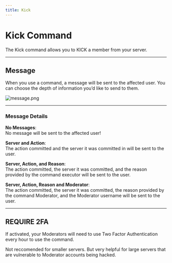 ```yaml
---
title: Kick
---
```

# Kick Command

The Kick command allows you to KICK a member from your server.

---

## Message

When you use a command, a message will be sent to the affected user. You can choose the depth of information you’d like to send to them.

![message.png](https://docs.monni.fyi/message.png)

---

### Message Details

**No Messages**:  
No message will be sent to the affected user!

**Server and Action**:  
The action committed and the server it was committed in will be sent to the user.

**Server, Action, and Reason**:  
The action committed, the server it was committed, and the reason provided by the command executor will be sent to the user.

**Server, Action, Reason and Moderator**:  
The action committed, the server it was committed, the reason provided by the command Moderator, and the Moderator username will be sent to the user.

---

## REQUIRE 2FA

If activated, your Moderators will need to use Two Factor Authentication every hour to use the command.

Not reccomended for smaller servers. But very helpful for large servers that are vulnerable to Moderator accounts being hacked.